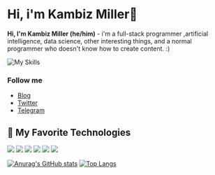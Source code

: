 # Hi, i'm Kambiz Miller👋


**Hi, I'm Kambiz Miller (he/him)** - i'm a full-stack programmer ,artificial intelligence, data science, other interesting things, and a normal programmer who doesn't know how to create content. :)

![My Skills](https://skillicons.dev/icons?i=html,css,js,python,go,cpp)


### Follow me

- [Blog](https://kamimiller.com/)
- [Twitter](https://twitter.com/AmirMaeaser)
- [Telegram](http://t.me/happydevs)

## 🔧 My Favorite Technologies
![](https://img.shields.io/badge/OS-Linux-informational?style=flat&logo=linux&logoColor=white&color=informational)
![](https://img.shields.io/badge/Editor-VsCode-informational?style=flat&logo=visual-studio-code&logoColor=white&color=informational)
![](https://img.shields.io/badge/Code-Python-informational?style=flat&logo=python&logoColor=white&color=informational)
![](https://img.shields.io/badge/Tools-Selenium-informational?style=flat&logo=selenium&logoColor=white&color=informational)
![](https://img.shields.io/badge/Framework-Angular-informational?style=flat&logo=angular&logoColor=red&color=red)
![](https://img.shields.io/badge/Framework-Vue-informational?style=flat&logo=vuejs&logoColor=green&color=green)


[![Anurag's GitHub stats](https://github-readme-stats.vercel.app/api?username=kamimiller&count_private=true&show_icons=true)](https://github.com/TeamDarkShell/github-readme-stats)
[![Top Langs](https://github-readme-stats.vercel.app/api/top-langs/?username=kamimiller&layout=compact)](https://github.com/anuraghazra/github-readme-stats)




